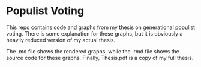 # Populist Voting

This repo contains code and graphs from my thesis on generational populist voting. There is some explanation for these graphs, but it is obviously a heavily reduced version of my actual thesis. 

The .md file shows the rendered graphs, while the .rmd file shows the source code for these graphs. Finally, Thesis.pdf is a copy of my full thesis. 
